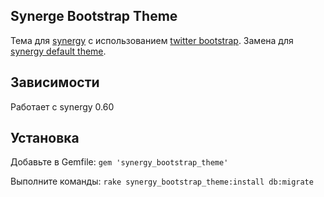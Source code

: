 Synerge Bootstrap Theme
-----------------------

Тема для [synergy] c использованием [twitter bootstrap]. Замена для [synergy default theme].

Зависимости
-----------

Работает с synergy 0.60

Установка
---------

Добавьте в Gemfile:
`gem 'synergy_bootstrap_theme'`

Выполните команды:
`rake synergy_bootstrap_theme:install db:migrate`

  [synergy]: https://github.com/secoint/synergy
  [twitter bootstrap]: https://github.com/twitter/bootstrap
  [synergy default theme]: https://github.com/romul/synergy_default_theme
